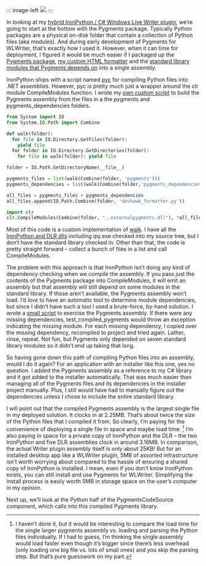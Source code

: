 ::: image-left
[![](http://image.devhawk.net/blog-content/20090810-compiling-python-packages-into-assemblies/compilepython-image_1_thumb.png)](http://image.devhawk.net/blog-content/20090810-compiling-python-packages-into-assemblies/compilepython-image_1.png)
:::

In looking at my [hybrid IronPython / C\# Windows Live Writer
plugin](http://devhawk.net/2009/08/10/building-a-hybrid-c-ironpython-app-without-dynamic-type/),
we’re going to start at the bottom with the Pygments package. Typically
Python packages are a physical on-disk folder that contain a collection
of Python files (aka modules). And during early development of Pygments
for WLWriter, that’s exactly how I used it. However, when it can time
for deployment, I figured it would be much easier if I packaged up the
[Pygments
package](http://github.com/devhawk/pygments.wlwriter/tree/2c9cbb7f777d66d5ad615bb71201dc6c181ef18e/pygments_package/pygments),
[my custom HTML
formatter](http://github.com/devhawk/pygments.wlwriter/blob/2c9cbb7f777d66d5ad615bb71201dc6c181ef18e/pygments_package/devhawk_formatter.py)
and the [standard library modules that Pygments depends
on](http://github.com/devhawk/pygments.wlwriter/tree/2c9cbb7f777d66d5ad615bb71201dc6c181ef18e/pygments_package/pygments_dependencies)
into a single assembly.

IronPython ships with a script named
[pyc](http://ironpython.codeplex.com/SourceControl/changeset/view/57861#758946)
for compiling Python files into .NET assemblies. However, pyc is pretty
much just a wrapper around the clr module CompileModules function. I
wrote my [own custom
script](http://github.com/devhawk/pygments.wlwriter/blob/2c9cbb7f777d66d5ad615bb71201dc6c181ef18e/pygments_package/build_pygments.py)
to build the Pygments assembly from the files in a the pygments and
pygments\_dependencies folders.

``` python
from System import IO
from System.IO.Path import Combine

def walk(folder):
  for file in IO.Directory.GetFiles(folder):
    yield file
  for folder in IO.Directory.GetDirectories(folder):
    for file in walk(folder): yield file

folder = IO.Path.GetDirectoryName(__file__)

pygments_files = list(walk(Combine(folder, 'pygments')))
pygments_dependencies = list(walk(Combine(folder,'pygments_dependencies')))

all_files = pygments_files + pygments_dependencies
all_files.append(IO.Path.Combine(folder, 'devhawk_formatter.py'))

import clr
clr.CompileModules(Combine(folder, "..externalpygments.dll"), *all_files)
```

Most of this code is a custom implementation of
[walk](http://docs.python.org/library/os.html#os.walk). I have all the
[IronPython and DLR
dlls](http://github.com/devhawk/pygments.wlwriter/tree/2c9cbb7f777d66d5ad615bb71201dc6c181ef18e/External)
including ipy.exe checked into my source tree, but I don’t have the
standard library checked in. Other than that, the code is pretty
straight forward – collect a bunch of files in a list and call
CompileModules.

The problem with this approach is that IronPython isn’t doing any kind
of dependency checking when we compile the assembly. If you pass just
the contents of the Pygments package into CompileModules, it will emit
an assembly but that assembly will still depend on some modules in the
standard library. If those aren’t available, the Pygments assembly won’t
load. I’d *love* to have an automatic tool to determine module
dependencies, but since I didn’t have such a tool I used a brute-force,
by-hand solution. I wrote a [small
script](http://github.com/devhawk/pygments.wlwriter/blob/2c9cbb7f777d66d5ad615bb71201dc6c181ef18e/External/test_compiled_pygments.py)
to exercise the Pygments assembly. If there were any missing
dependencies, test\_compiled\_pygments would throw an exception
indicating the missing module. For each missing dependency, I copied
over the missing dependency, recompiled to project and tried again.
Lather, rinse, repeat. Not fun, but Pygments only depended on seven
standard library modules so it didn’t end up taking that long.

So having gone down this path of compiling Python files into an
assembly, would I do it again? For an application with an installer like
this one, yes no question. I added the Pygments assembly as a reference
to my C\# library and it got added to the installer automatically. That
was much easier than managing all of the Pygments files and its
dependencies in the installer project manually. Plus, I still would have
had to manually figure out the dependencies unless I chose to include
the entire standard library.

I will point out that the compiled Pygments assembly is the largest
single file in my deployed solution. It clocks in at 2.25MB. That’s
about twice the size of the Python files that I compiled it from. So
clearly, I’m paying for the convenience of deploying a single file in
space and maybe load time. [^1] I’m also paying in space for a private
copy of IronPython and the DLR – the two IronPython and five DLR
assemblies clock in around 3.16MB. In comparison, the actual Writer
plugin assembly itself is only about 25KB! But for an installed desktop
app like a WLWriter plugin, 5MB of assorted infrastructure isn’t worth
worrying about compared to the hassle of ensuring a shared copy of
IronPython is installed. I mean, even if you don’t know IronPython
exists, you can still install and use Pygments for WLWriter. Simplifying
the install process is easily worth 5MB in storage space on the user’s
computer in my opinion.

Next up, we’ll look at the Python half of the PygmentsCodeSource
component, which calls into this compiled Pygments library.

[^1]: I haven’t done it, but it would be interesting to compare the load
time for the single larger pygments assembly vs. loading and parsing the
Python files individually. If I had to guess, I’m thinking the single
assembly would load faster even though it’s bigger since there’s less
overhead (only loading one big file vs. lots of small ones) and you skip
the parsing step. But that’s pure guesswork on my part.
